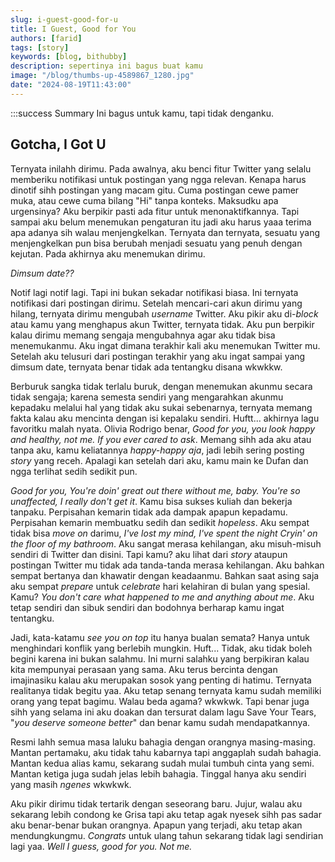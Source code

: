 ```yaml
---
slug: i-guest-good-for-u
title: I Guest, Good for You
authors: [farid]
tags: [story]
keywords: [blog, bithubby]
description: sepertinya ini bagus buat kamu
image: "/blog/thumbs-up-4589867_1280.jpg"
date: "2024-08-19T11:43:00"
---
```


:::success Summary
Ini bagus untuk kamu, tapi tidak denganku.

<!-- truncate -->

## Gotcha, I Got U

Ternyata inilahh dirimu. Pada awalnya, aku benci fitur Twitter yang selalu memberiku notifikasi untuk postingan yang ngga relevan. Kenapa harus dinotif sihh postingan yang macam gitu. Cuma postingan cewe pamer muka, atau cewe cuma bilang "Hi" tanpa konteks. Maksudku apa urgensinya? Aku berpikir pasti ada fitur untuk menonaktifkannya. Tapi sampai aku belum menemukan pengaturan itu jadi aku harus yaaa terima apa adanya sih walau menjengkelkan. Ternyata dan ternyata, sesuatu yang menjengkelkan pun bisa berubah menjadi sesuatu yang penuh dengan kejutan. Pada akhirnya aku menemukan dirimu.

_Dimsum date??_

Notif lagi notif lagi. Tapi ini bukan sekadar notifikasi biasa. Ini ternyata notifikasi dari postingan dirimu. Setelah mencari-cari akun dirimu yang hilang, ternyata dirimu mengubah _username_ Twitter. Aku pikir aku di-_block_ atau kamu yang menghapus akun Twitter, ternyata tidak. Aku pun berpikir kalau dirimu memang sengaja mengubahnya agar aku tidak bisa menemukanmu. Aku ingat dimana terakhir kali aku menemukan Twitter mu. Setelah aku telusuri dari postingan terakhir yang aku ingat sampai yang dimsum date, ternyata benar tidak ada tentangku disana wkwkkw.

Berburuk sangka tidak terlalu buruk, dengan menemukan akunmu secara tidak sengaja; karena semesta sendiri yang mengarahkan akunmu kepadaku melalui hal yang tidak aku sukai sebenarnya, ternyata memang fakta kalau aku mencinta dengan isi kepalaku sendiri. Huftt... akhirnya lagu favoritku malah nyata. Olivia Rodrigo benar, _Good for you, you look happy and healthy, not me. If you ever cared to ask_. Memang sihh ada aku atau tanpa aku, kamu keliatannya _happy-happy aja_, jadi lebih sering posting _story_ yang receh. Apalagi kan setelah dari aku, kamu main ke Dufan dan ngga terlihat sedih sedikit pun.

_Good for you, You're doin' great out there without me, baby. You're so unaffected, I really don't get it_. Kamu bisa sukses kuliah dan bekerja tanpaku. Perpisahan kemarin tidak ada dampak apapun kepadamu. Perpisahan kemarin membuatku sedih dan sedikit _hopeless_. Aku sempat tidak bisa _move on_ darimu, _I've lost my mind, I've spent the night Cryin' on the floor of my bathroom_. Aku sangat merasa kehilangan, aku misuh-misuh sendiri di Twitter dan disini. Tapi kamu? aku lihat dari _story_ ataupun postingan Twitter mu tidak ada tanda-tanda merasa kehilangan. Aku bahkan sempat bertanya dan khawatir dengan keadaanmu. Bahkan saat asing saja aku sempat _prepare_ untuk _celebrate_ hari kelahiran di bulan yang spesial. Kamu? _You don't care what happened to me and anything about me_. Aku tetap sendiri dan sibuk sendiri dan bodohnya berharap kamu ingat tentangku.

Jadi, kata-katamu _see you on top_ itu hanya bualan semata? Hanya untuk menghindari konflik yang berlebih mungkin. Huft... Tidak, aku tidak boleh begini karena ini bukan salahmu. Ini murni salahku yang berpikiran kalau kita mempunyai perasaan yang sama. Aku terus bercinta dengan imajinasiku kalau aku merupakan sosok yang penting di hatimu. Ternyata realitanya tidak begitu yaa. Aku tetap senang ternyata kamu sudah memiliki orang yang tepat bagimu. Walau beda agama? wkwkwk. Tapi benar juga sihh yang selama ini aku doakan dan tersurat dalam lagu Save Your Tears, "_you deserve someone better_" dan benar kamu sudah mendapatkannya.

Resmi lahh semua masa laluku bahagia dengan orangnya masing-masing. Mantan pertamaku, aku tidak tahu kabarnya tapi anggaplah sudah bahagia. Mantan kedua alias kamu, sekarang sudah mulai tumbuh cinta yang semi. Mantan ketiga juga sudah jelas lebih bahagia. Tinggal hanya aku sendiri yang masih _ngenes_ wkwkwk.

Aku pikir dirimu tidak tertarik dengan seseorang baru. Jujur, walau aku sekarang lebih condong ke Grisa tapi aku tetap agak nyesek sihh pas sadar aku benar-benar bukan orangnya. Apapun yang terjadi, aku tetap akan mendungkungmu. _Congrats_ untuk ulang tahun sekarang tidak lagi sendirian lagi yaa. _Well I guess, good for you. Not me._
